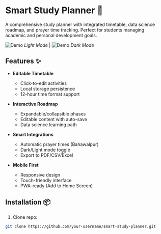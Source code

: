 # Smart Study Planner 🚀

A comprehensive study planner with integrated timetable, data science roadmap, and prayer time tracking. Perfect for students managing academic and personal development goals.

![Demo](screenshots/demo-light.png) *Light Mode* | ![Demo](screenshots/demo-dark.png) *Dark Mode*

## Features ✨

- **Editable Timetable**  
  - Click-to-edit activities  
  - Local storage persistence  
  - 12-hour time format support  

- **Interactive Roadmap**  
  - Expandable/collapsible phases  
  - Editable content with auto-save  
  - Data science learning path  

- **Smart Integrations**  
  - Automatic prayer times (Bahawalpur)  
  - Dark/Light mode toggle  
  - Export to PDF/CSV/Excel  

- **Mobile First**  
  - Responsive design  
  - Touch-friendly interface  
  - PWA-ready (Add to Home Screen)  

## Installation 📦

1. Clone repo:
```bash
git clone https://github.com/your-username/smart-study-planner.git
